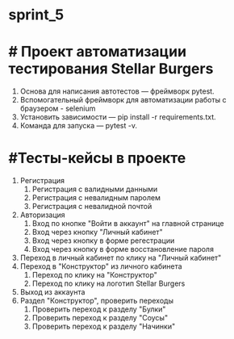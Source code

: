# sprint_5

# # Проект автоматизации тестирования Stellar Burgers

1. Основа для написания автотестов — фреймворк pytest.
2. Вспомогательный фреймворк для автоматизации работы с браузером - selenium
3. Установить зависимости — pip install -r requirements.txt.
4. Команда для запуска — pytest -v.

# #Тесты-кейсы в проекте

1. Регистрация
    1. Регистрация с валидными данными
    2. Регистрация с невалидным паролем
    3. Регистрация с невалидной почтой
2. Авторизация
    1. Вход по кнопке "Войти в аккаунт" на главной странице
    2. Вход через кнопку "Личный кабинет"
    3. Вход через кнопку в форме регестрации
    4. Вход через кнопку в форме восстановление пароля
3. Переход в личный кабинет по клику на "Личный кабинет"
4. Переход в "Конструктор" из личного кабинета
    1. Переход по клику на "Конструктор"
    2. Переход по клику на логотип Stellar Burgers
5. Выход из аккаунта
6. Раздел "Конструктор", проверить переходы
    1. Проверить переход к разделу "Булки"
    2. Проверить переход к разделу "Соусы"
    3. Проверить переход к разделу "Начинки"
